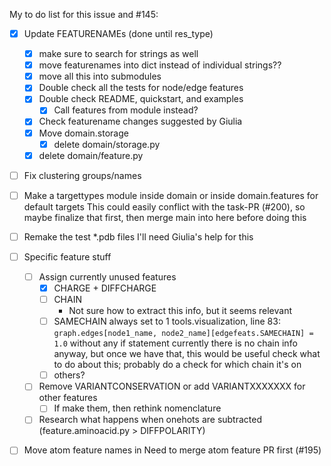 My to do list for this issue and #145:

- [X] Update FEATURENAMEs (done until res_type)
    - [X] make sure to search for strings as well
    - [X] move featurenames into dict instead of individual strings??
    - [X] move all this into submodules
    - [X] Double check all the tests for node/edge features
    - [X] Double check README, quickstart, and examples
        - [X] Call features from module instead?
    - [X] Check featurename changes suggested by Giulia
    - [X] Move domain.storage
        - [x] delete domain/storage.py
    - [x] delete domain/feature.py

- [ ] Fix clustering groups/names

- [ ] Make a targettypes module inside domain or inside domain.features for default targets
    This could easily conflict with the task-PR (#200), so maybe finalize that first, then merge main into here before doing this

- [ ] Remake the test *.pdb files
    I'll need Giulia's help for this

- [ ] Specific feature stuff
    - [ ] Assign currently unused features
        - [x] CHARGE + DIFFCHARGE
        - [ ] CHAIN
            - Not sure how to extract this info, but it seems relevant
        - [ ] SAMECHAIN always set to 1
            tools.visualization, line 83: `graph.edges[node1_name, node2_name][edgefeats.SAMECHAIN] = 1.0` without any if statement
            currently there is no chain info anyway, but once we have that, this would be useful
            check what to do about this; probably do a check for which chain it's on
        - [ ] others?
    - [ ] Remove VARIANTCONSERVATION or add VARIANTXXXXXXX for other features
        - [ ] If make them, then rethink nomenclature
    - [ ] Research what happens when onehots are subtracted (feature.aminoacid.py > DIFFPOLARITY)

- [ ] Move atom feature names in
    Need to merge atom feature PR first (#195)

